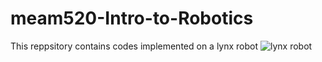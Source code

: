 # meam520-Intro-to-Robotics
This reppsitory contains codes implemented on a lynx robot ![lynx robot](https://i.stack.imgur.com/e23y1.png)
